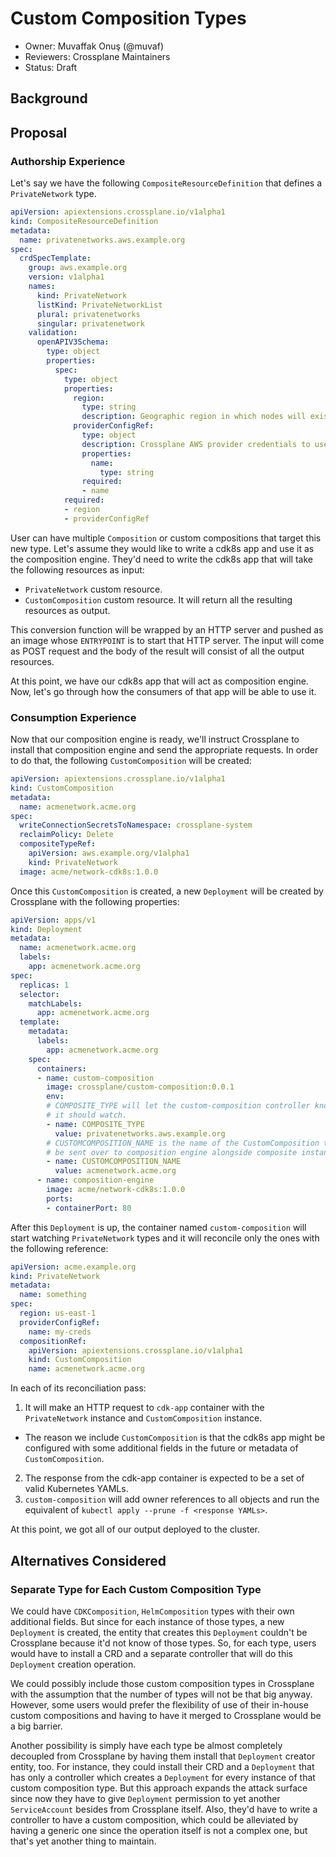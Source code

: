 # Custom Composition Types

* Owner: Muvaffak Onuş (@muvaf)
* Reviewers: Crossplane Maintainers
* Status: Draft

## Background

## Proposal

### Authorship Experience

Let's say we have the following `CompositeResourceDefinition` that defines a `PrivateNetwork`
type.

```yaml
apiVersion: apiextensions.crossplane.io/v1alpha1
kind: CompositeResourceDefinition
metadata:
  name: privatenetworks.aws.example.org
spec:
  crdSpecTemplate:
    group: aws.example.org
    version: v1alpha1
    names:
      kind: PrivateNetwork
      listKind: PrivateNetworkList
      plural: privatenetworks
      singular: privatenetwork
    validation:
      openAPIV3Schema:
        type: object
        properties:
          spec:
            type: object
            properties:
              region:
                type: string
                description: Geographic region in which nodes will exist.
              providerConfigRef:
                type: object
                description: Crossplane AWS provider credentials to use.
                properties:
                  name:
                    type: string
                required:
                - name
            required:
            - region
            - providerConfigRef
```

User can have multiple `Composition` or custom compositions that target this new
type. Let's assume they would like to write a cdk8s app and use it as the composition
engine. They'd need to write the cdk8s app that will take the following resources
as input:
  * `PrivateNetwork` custom resource.
  * `CustomComposition` custom resource.
  It will return all the resulting resources as output.

This conversion function will be wrapped by an HTTP server and pushed as an image
whose `ENTRYPOINT` is to start that HTTP server. The input will come as POST
request and the body of the result will consist of all the output resources.

At this point, we have our cdk8s app that will act as composition engine. Now,
let's go through how the consumers of that app will be able to use it.

### Consumption Experience

Now that our composition engine is ready, we'll instruct Crossplane to install
that composition engine and send the appropriate requests. In order to do that,
the following `CustomComposition` will be created:

```yaml
apiVersion: apiextensions.crossplane.io/v1alpha1
kind: CustomComposition
metadata:
  name: acmenetwork.acme.org
spec:
  writeConnectionSecretsToNamespace: crossplane-system
  reclaimPolicy: Delete
  compositeTypeRef:
    apiVersion: aws.example.org/v1alpha1
    kind: PrivateNetwork
  image: acme/network-cdk8s:1.0.0
```

Once this `CustomComposition` is created, a new `Deployment` will be created by
Crossplane with the following properties:

```yaml
apiVersion: apps/v1
kind: Deployment
metadata:
  name: acmenetwork.acme.org
  labels:
    app: acmenetwork.acme.org
spec:
  replicas: 1
  selector:
    matchLabels:
      app: acmenetwork.acme.org
  template:
    metadata:
      labels:
        app: acmenetwork.acme.org
    spec:
      containers:
      - name: custom-composition
        image: crossplane/custom-composition:0.0.1
        env:
        # COMPOSITE_TYPE will let the custom-composition controller know what type
        # it should watch.
        - name: COMPOSITE_TYPE
          value: privatenetworks.aws.example.org
        # CUSTOMCOMPOSITION_NAME is the name of the CustomComposition that will
        # be sent over to composition engine alongside composite instance. 
        - name: CUSTOMCOMPOSITION_NAME
          value: acmenetwork.acme.org
      - name: composition-engine
        image: acme/network-cdk8s:1.0.0
        ports:
        - containerPort: 80
```

After this `Deployment` is up, the container named `custom-composition` will start
watching `PrivateNetwork` types and it will reconcile only the ones with the following
reference:
```yaml
apiVersion: acme.example.org
kind: PrivateNetwork
metadata:
  name: something
spec:
  region: us-east-1
  providerConfigRef:
    name: my-creds
  compositionRef:
    apiVersion: apiextensions.crossplane.io/v1alpha1
    kind: CustomComposition
    name: acmenetwork.acme.org
```

In each of its reconciliation pass:
1. It will make an HTTP request to `cdk-app` container
with the `PrivateNetwork` instance and `CustomComposition` instance.
  * The reason we include `CustomComposition` is that the cdk8s app might be configured
    with some additional fields in the future or metadata of `CustomComposition`.
2. The response from the cdk-app container is expected to be a set of valid
    Kubernetes YAMLs.
3. `custom-composition` will add owner references to all objects and run the
   equivalent of `kubectl apply --prune -f <response YAMLs>`.

At this point, we got all of our output deployed to the cluster.

## Alternatives Considered

### Separate Type for Each Custom Composition Type

We could have `CDKComposition`, `HelmComposition` types with their own additional
fields. But since for each instance of those types, a new `Deployment` is created,
the entity that creates this `Deployment` couldn't be Crossplane because it'd not
know of those types. So, for each type, users would have to install a CRD and a
separate controller that will do this `Deployment` creation operation.

We could possibly include those custom composition types in Crossplane with the
assumption that the number of types will not be that big anyway. However, some users
would prefer the flexibility of use of their in-house custom compositions and having
to have it merged to Crossplane would be a big barrier.

Another possibility is simply have each type be almost completely decoupled from
Crossplane by having them install that `Deployment` creator entity, too. For instance,
they could install their CRD and a `Deployment` that has only a controller which creates
a `Deployment` for every instance of that custom composition type. But this approach
expands the attack surface since now they have to give `Deployment` permission to
yet another `ServiceAccount` besides from Crossplane itself. Also, they'd have to
write a controller to have a custom composition, which could be alleviated by
having a generic one since the operation itself is not a complex one, but that's
yet another thing to maintain.
